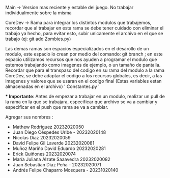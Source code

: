Main -> Version mas reciente y estable del juego. No trabajar individualmente sobre la misma

CoreDev -> Rama para integrar los distintos modulos que trabajemos, recordar que al trabajar en esta rama se debe tener cuidado con eliminar el trabajo ya hecho, para evitar esto,
subir unicamente el archivo en el que se trabajo (ej: git add Zombies.py)

Las demas ramas  son espacios especializados en el desarollo de un modulo, este espacio lo crean por medio del comando: git branch <branchName> ; en este espacio utilizamos recursos 
que nos ayuden a programar el modulo que estemos trabajando como imagenes de ejemplo, o un tamaño de pantalla. Recordar que para el transpaso del codigo en su rama del modulo a
la rama CoreDev, se debe adaptar el codigo a los recursos globales, es decir, a las imagenes y valores que se usaran en el codigo final (Estas variables estan almacenadas en el archivo)
' Constantes.py ' 

__* Importante__:
    Antes de empezar a trabajar en un modulo, realizar un pull de la rama en la que se trabajara, especificar que archivo se va a cambiar y especificar en el push que rama se va a
    cambiar.

Agregar sus nombres : 

- Mathew Rodriguez 20232020050
- Juan Diego Céspedes Uribe - 20232020148
- Nicolas Diaz 20232020059
- David Felipe Gil Laverde 20232020081
- Muñoz Mariño David Eduardo  20232020281
- Erick Quiñones 20232020074   
- María Juliana Alzate Saaavedra 20232020082
- Juan Sebastian Diaz Peña - 20232020071
- Andrés Felipe Chaparro Mosquera - 20231020140
